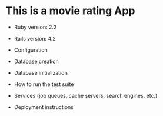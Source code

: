 # This is a movie rating App

* Ruby version: 2.2

* Rails version: 4.2

* Configuration

* Database creation

* Database initialization

* How to run the test suite

* Services (job queues, cache servers, search engines, etc.)

* Deployment instructions
